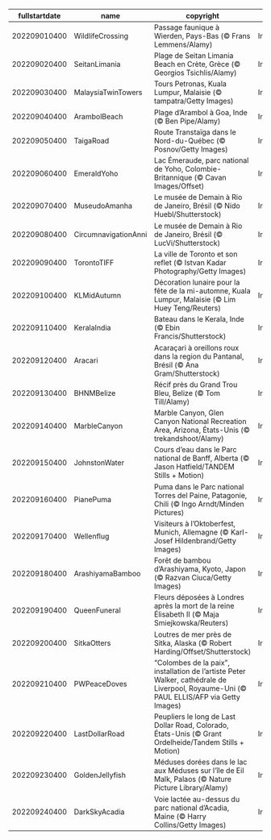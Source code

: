 |fullstartdate|name|copyright|title|image|
|--|--|--|--|--|
202209010400|WildlifeCrossing|Passage faunique à Wierden, Pays-Bas (© Frans Lemmens/Alamy)|Information|![](/fr-CA/2022/09/202209010400WildlifeCrossing.jpg)|
202209020400|SeitanLimania|Plage de Seitan Limania Beach en Crète, Grèce (© Georgios Tsichlis/Alamy)|Information|![](/fr-CA/2022/09/202209020400SeitanLimania.jpg)|
202209030400|MalaysiaTwinTowers|Tours Petronas, Kuala Lumpur, Malaisie (© tampatra/Getty Images)|Information|![](/fr-CA/2022/09/202209030400MalaysiaTwinTowers.jpg)|
202209040400|ArambolBeach|Plage d’Arambol à Goa, Inde  (© Ben Pipe/Alamy)|Information|![](/fr-CA/2022/09/202209040400ArambolBeach.jpg)|
202209050400|TaigaRoad|Route Transtaïga dans le Nord-du-Québec (© Posnov/Getty Images)|Information|![](/fr-CA/2022/09/202209050400TaigaRoad.jpg)|
202209060400|EmeraldYoho|Lac Émeraude, parc national de Yoho, Colombie-Britannique (© Cavan Images/Offset)|Information|![](/fr-CA/2022/09/202209060400EmeraldYoho.jpg)|
202209070400|MuseudoAmanha|Le musée de Demain à Rio de Janeiro, Brésil (© Nido Huebl/Shutterstock)|Information|![](/fr-CA/2022/09/202209070400MuseudoAmanha.jpg)|
202209080400|CircumnavigationAnni|Le musée de Demain à Rio de Janeiro, Brésil  (© LucVi/Shutterstock)|Information|![](/fr-CA/2022/09/202209080400CircumnavigationAnni.jpg)|
202209090400|TorontoTIFF|La ville de Toronto et son reflet (© Istvan Kadar Photography/Getty Images)|Information|![](/fr-CA/2022/09/202209090400TorontoTIFF.jpg)|
202209100400|KLMidAutumn|Décoration lunaire pour la fête de la mi-automne, Kuala Lumpur, Malaisie (© Lim Huey Teng/Reuters)|Information|![](/fr-CA/2022/09/202209100400KLMidAutumn.jpg)|
202209110400|KeralaIndia|Bateau dans le Kerala, Inde (© Ebin Francis/Shutterstock)|Information|![](/fr-CA/2022/09/202209110400KeralaIndia.jpg)|
202209120400|Aracari|Acaraçari à oreillons roux dans la region du Pantanal, Brésil (© Ana Gram/Shutterstock)|Information|![](/fr-CA/2022/09/202209120400Aracari.jpg)|
202209130400|BHNMBelize|Récif près du Grand Trou Bleu, Belize (© Tom Till/Alamy)|Information|![](/fr-CA/2022/09/202209130400BHNMBelize.jpg)|
202209140400|MarbleCanyon|Marble Canyon, Glen Canyon National Recreation Area, Arizona, États-Unis (© trekandshoot/Alamy)|Information|![](/fr-CA/2022/09/202209140400MarbleCanyon.jpg)|
202209150400|JohnstonWater|Cours d’eau dans le Parc national de Banff, Alberta (© Jason Hatfield/TANDEM Stills + Motion)|Information|![](/fr-CA/2022/09/202209150400JohnstonWater.jpg)|
202209160400|PianePuma|Puma dans le Parc national Torres del Paine, Patagonie, Chili (© Ingo Arndt/Minden Pictures)|Information|![](/fr-CA/2022/09/202209160400PianePuma.jpg)|
202209170400|Wellenflug|Visiteurs à l’Oktoberfest, Munich, Allemagne (© Karl-Josef Hildenbrand/Getty Images)|Information|![](/fr-CA/2022/09/202209170400Wellenflug.jpg)|
202209180400|ArashiyamaBamboo|Forêt de bambou d’Arashiyama, Kyoto, Japon (© Razvan Ciuca/Getty Images)|Information|![](/fr-CA/2022/09/202209180400ArashiyamaBamboo.jpg)|
202209190400|QueenFuneral|Fleurs déposées à Londres après la mort de la reine Élisabeth II (© Maja Smiejkowska/Reuters)|Information|![](/fr-CA/2022/09/202209190400QueenFuneral.jpg)|
202209200400|SitkaOtters|Loutres de mer près de Sitka, Alaska (© Robert Harding/Offset/Shutterstock)|Information|![](/fr-CA/2022/09/202209200400SitkaOtters.jpg)|
202209210400|PWPeaceDoves|“Colombes de la paix”, installation de l’artiste Peter Walker, cathédrale de Liverpool, Royaume-Uni (© PAUL ELLIS/AFP via Getty Images)|Information|![](/fr-CA/2022/09/202209210400PWPeaceDoves.jpg)|
202209220400|LastDollarRoad|Peupliers le long de Last Dollar Road, Colorado, États-Unis (© Grant Ordelheide/Tandem Stills + Motion)|Information|![](/fr-CA/2022/09/202209220400LastDollarRoad.jpg)|
202209230400|GoldenJellyfish|Méduses dorées dans le lac aux Méduses sur l’île de Eil Malk, Palaos (© Nature Picture Library/Alamy)|Information|![](/fr-CA/2022/09/202209230400GoldenJellyfish.jpg)|
202209240400|DarkSkyAcadia|Voie lactée au-dessus du parc national d’Acadia, Maine (© Harry Collins/Getty Images)|Information|![](/fr-CA/2022/09/202209240400DarkSkyAcadia.jpg)|
